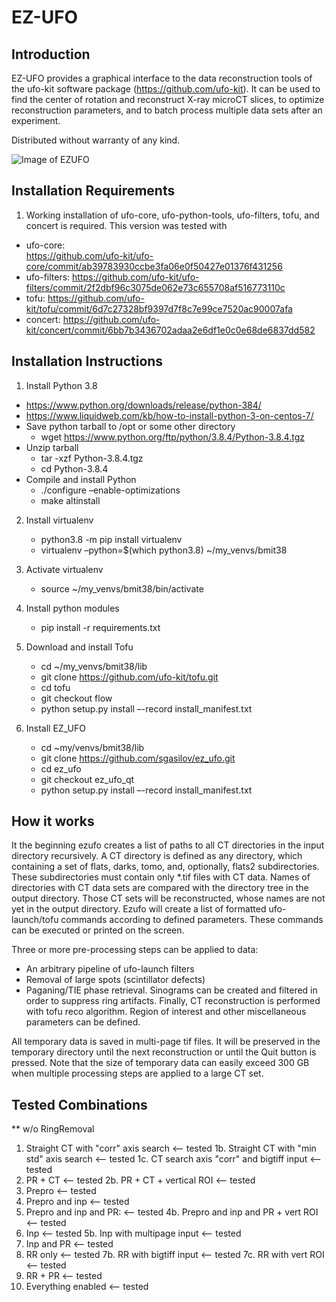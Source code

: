 <h1> EZ-UFO </h1>

<h2> Introduction </h2>
  
EZ-UFO provides a graphical interface to the data reconstruction tools of 
the ufo-kit software package (https://github.com/ufo-kit). 
It can be used to find the center of rotation and reconstruct 
X-ray microCT slices, to optimize reconstruction parameters, 
and to batch process multiple data sets after an experiment.

Distributed without warranty of any kind.

![Image of EZUFO](https://github.com/sgasilov/ez_ufo/blob/ez_ufo_qt/ezufo_interface.png)
  
<h2> Installation Requirements </h2>
  
1. Working installation of ufo-core, ufo-python-tools, ufo-filters, 
tofu, and concert is required. This version was tested with
* ufo-core:  
https://github.com/ufo-kit/ufo-core/commit/ab39783930ccbe3fa06e0f50427e01376f431256
* ufo-filters:
https://github.com/ufo-kit/ufo-filters/commit/2f2dbf96c3075de062e73c655708af516773110c
* tofu:
https://github.com/ufo-kit/tofu/commit/6d7c27328bf9397d7f8c7e99ce7520ac90007afa
* concert:
https://github.com/ufo-kit/concert/commit/6bb7b3436702adaa2e6df1e0c0e68de6837dd582

<h2> Installation Instructions </h2>

1. Install Python 3.8
- https://www.python.org/downloads/release/python-384/
- https://www.liquidweb.com/kb/how-to-install-python-3-on-centos-7/
- Save python tarball to /opt or some other directory
	- wget https://www.python.org/ftp/python/3.8.4/Python-3.8.4.tgz
- Unzip tarball
	- tar -xzf Python-3.8.4.tgz
	- cd Python-3.8.4
- Compile and install Python
	- ./configure –enable-optimizations
	- <addr> make altinstall </addr>

2. Install virtualenv
	- python3.8 -m pip install virtualenv
	- virtualenv –python=$(which python3.8) ~/my_venvs/bmit38
	
3. Activate virtualenv
	- source ~/my_venvs/bmit38/bin/activate

4. Install python modules
	- pip install -r requirements.txt

5. Download and install Tofu
	- cd ~/my_venvs/bmit38/lib
	- git clone https://github.com/ufo-kit/tofu.git
	- cd tofu
	- git checkout flow	
	- python setup.py install –-record install_manifest.txt

6. Install EZ_UFO
	- cd ~my/venvs/bmit38/lib
	- git clone https://github.com/sgasilov/ez_ufo.git
	- cd ez_ufo
	- git checkout ez_ufo_qt
	- python setup.py install –-record install_manifest.txt

<h2> How it works </h2>
It the beginning ezufo creates a list of paths to all CT directories 
in the input directory recursively. A CT directory is defined as any 
directory, which containing a set of flats, darks, tomo, and, optionally, 
flats2 subdirectories. These subdirectories must contain only *.tif files 
with CT data. Names of directories with CT data sets are compared with the 
directory tree in the output directory. Those CT sets will be reconstructed,
whose names are not yet in the output directory. Ezufo will create a 
list of formatted ufo-launch/tofu commands according to defined parameters. 
These commands can be executed or printed on the screen. 

Three or more pre-processing steps can be applied to data:
- An arbitrary pipeline of ufo-launch filters
- Removal of large spots (scintillator defects)
- Paganing/TIE phase retrieval.
Sinograms can be created and filtered in order to suppress ring artifacts.
Finally, CT reconstruction is performed with tofu reco algorithm. 
Region of interest and other miscellaneous parameters can be defined.

All temporary data is saved in multi-page tif files. It will be preserved
in the temporary directory until the next reconstruction or until the
Quit button is pressed. Note that the size of temporary data can easily
exceed 300 GB when multiple processing steps are applied to a large CT set.

<h2> Tested Combinations </h2>

** w/o RingRemoval
1. Straight CT with "corr" axis search	        <-- tested
1b. Straight CT with "min std" axis search      <-- tested
1c. CT search axis "corr" and bigtiff input	<-- tested
2. PR + CT                                 	<-- tested
2b. PR + CT + vertical ROI                 	<-- tested
2. Prepro                                  	<-- tested
3. Prepro and inp                          	<-- tested 
4. Prepro and inp and PR:                  	<-- tested
4b. Prepro and inp and PR + vert ROI      	<-- tested
5. Inp                                     	<-- tested
5b. Inp with multipage input		   	<-- tested
6. Inp and PR                              	<-- tested
7. RR only                                 	<-- tested
7b. RR with bigtiff input			<-- tested
7c. RR with vert ROI                        	<-- tested
8. RR + PR                                 	<-- tested
9. Everything enabled                     	<-- tested

